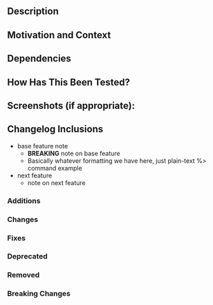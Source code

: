 <!--- Provide a general summary of your changes in the Title above -->

## Description
<!--- Describe your changes in detail -->

## Motivation and Context
<!--- Why is this change required? What problem does it solve? -->
<!--- If it fixes an open issue, please link to the issue here. -->

## Dependencies
<!--- If this fix is dependent on code in other repos to be deployed, list that here. -->

## How Has This Been Tested?
<!--- Please describe in detail how you tested your changes. -->
<!--- Include details of your testing environment, and the tests you ran to -->
<!--- see how your change affects other areas of the code, etc. -->

## Screenshots (if appropriate):

## Changelog Inclusions

<!-- Text Entered in these sections will appear as it is written, MD formatted -->
<!-- Avoid using the # character as the first character on any line, a trim is -->
<!-- performed on each line when checking for markdown section tags -->
- base feature note
  - **BREAKING** note on base feature
  - Basically whatever formatting we have here, just plain-text
	%> command example
- next feature
  - note on next feature
<!-- If there is NO text in a section, no entries will be collected for that section -->

### Additions

### Changes

### Fixes

### Deprecated

### Removed

### Breaking Changes
